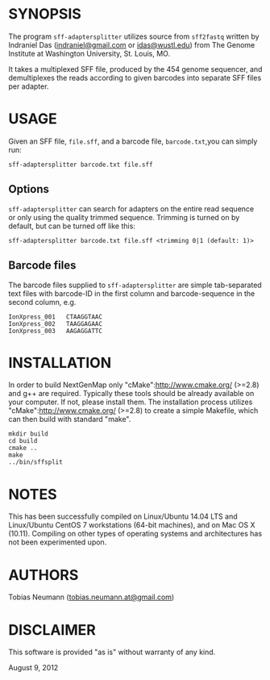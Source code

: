 SYNOPSIS
========

The program `sff-adaptersplitter` utilizes source from `sff2fastq` written by Indraniel Das (indraniel@gmail.com or idas@wustl.edu) from The Genome Institute at Washington University, St. Louis, MO.

It takes a multiplexed SFF file, produced by the 454 genome sequencer, and demultiplexes the reads according to given barcodes into separate SFF files per adapter.

USAGE
=====

Given an SFF file, `file.sff`, and a barcode file, `barcode.txt`,you can simply run:

    sff-adaptersplitter barcode.txt file.sff


Options
-------

`sff-adaptersplitter` can search for adapters on the entire read sequence or only using the quality trimmed sequence. Trimming is turned on by default, but can be turned off like this:

    sff-adaptersplitter barcode.txt file.sff <trimming 0|1 (default: 1)>
    
Barcode files
-------------

The barcode files supplied to `sff-adaptersplitter` are simple tab-separated text files with barcode-ID in the first column and barcode-sequence in the second column, e.g.

    IonXpress_001	CTAAGGTAAC
    IonXpress_002	TAAGGAGAAC
    IonXpress_003	AAGAGGATTC


INSTALLATION
============

In order to build NextGenMap only "cMake":http://www.cmake.org/ (>=2.8) and g++ are required. Typically these tools should be already available on your computer. If not, please install them.
The installation process utilizes "cMake":http://www.cmake.org/ (>=2.8) to create a simple Makefile, which can then build with standard "make".

    mkdir build
    cd build
    cmake ..
    make
    ../bin/sffsplit

NOTES
=====

This has been successfully compiled on Linux/Ubuntu 14.04 LTS and Linux/Ubuntu CentOS 7
workstations (64-bit machines), and on Mac OS X (10.11).  Compiling on other types of operating systems and architectures
has not been experimented upon.

AUTHORS
=======

Tobias Neumann (tobias.neumann.at@gmail.com)

DISCLAIMER
==========

This software is provided "as is" without warranty of any kind.


August 9, 2012
